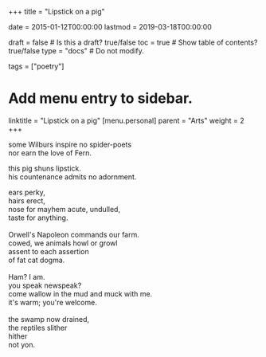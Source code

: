 +++
title = "Lipstick on a pig"

date = 2015-01-12T00:00:00
lastmod = 2019-03-18T00:00:00

draft = false  # Is this a draft? true/false
toc = true  # Show table of contents? true/false
type = "docs"  # Do not modify.

tags = ["poetry"]

# Add menu entry to sidebar.
linktitle = "Lipstick on a pig"
[menu.personal]
  parent = "Arts"
  weight = 2
+++

some Wilburs inspire no spider-poets</br>
nor earn the love of Fern.

this pig shuns lipstick.</br>
his countenance admits no adornment.</br>

ears perky,</br>
hairs erect,</br>
nose for mayhem acute, undulled,</br>
taste for anything.</br>
</br>
Orwell's Napoleon commands our farm.</br>
cowed, we animals howl or growl</br>
assent to each assertion</br> 
of fat cat dogma.</br>
</br>
Ham? I am.</br>
you speak newspeak?</br>
come wallow in the mud and muck with me.</br>
it's warm; you're welcome.</br>
</br>
the swamp now drained,</br>
the reptiles slither</br>
hither</br>
not yon.</br>
